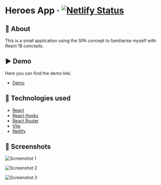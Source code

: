 # Heroes App · [![Netlify Status](https://api.netlify.com/api/v1/badges/d46d491a-a13c-4af8-95eb-91ac51d2c7b5/deploy-status)](https://app.netlify.com/sites/heroes-app-vite/deploys)

## 🎯 About
This is a small application using the SPA concept to familiarise myself with React 18 concepts.

## ▶️ Demo

Here you can find the demo link:

- [Demo](https://heroes-app-vite.netlify.app/login)

## :rocket: Technologies used

- [React](https://reactjs.org/)
- [React Hooks](https://reactjs.org/docs/hooks-intro.html)
- [React Router](https://reactrouter.com/web/guides/quick-start)
- [Vite](https://vitejs.dev/)
- [Netlify](https://www.netlify.com)

## 📸 Screenshots
![Screenshot 1](https://cdn.jsdelivr.net/gh/lumalisan/assets-cdn/heroes-app-vite/screen1.jpg)

![Screenshot 2](https://cdn.jsdelivr.net/gh/lumalisan/assets-cdn/heroes-app-vite/screen2.jpg)

![Screenshot 3](https://cdn.jsdelivr.net/gh/lumalisan/assets-cdn/heroes-app-vite/screen3.jpg)
